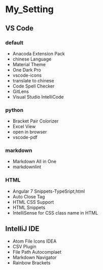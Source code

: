 # My_Setting
## VS Code
### default
- Anacoda Extension Pack
- chinese Language
- Material Theme
- One Dark Pro
- vscode-icons
- translate to chinese
- Code Spell Checker
- GitLens
- Visual Studio IntelliCode
### python
- Bracket Pair Colorizer
- Excel View
- open in browser
- vscode-pdf
### markdown
- Markdown All in One
- markdownlint
### HTML
- Angular 7 Snippets-TypeSript,html
- Auto Close Tag
- HTML CSS Support
- HTML Snippets
- IntelliSense for CSS class name in HTML


## IntelliJ IDE
- Atom File Icons IDEA
- CSV Plugin
- File Path Autocomplaet
- Markdown Navigator
- Rainbow Brackets
